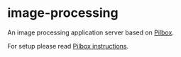 # image-processing

An image processing application server based on [Pilbox](http://agschwender.github.io/pilbox/).

For setup please read [Pilbox instructions](pilbox.rst).
